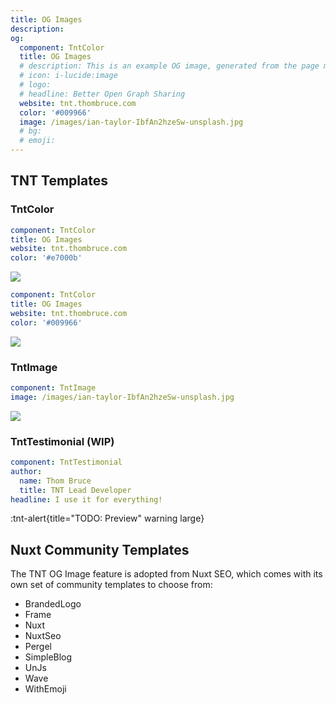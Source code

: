 ```yaml
---
title: OG Images
description:
og:
  component: TntColor
  title: OG Images
  # description: This is an example OG image, generated from the page meta.
  # icon: i-lucide:image
  # logo:
  # headline: Better Open Graph Sharing
  website: tnt.thombruce.com
  color: '#009966'
  image: /images/ian-taylor-IbfAn2hzeSw-unsplash.jpg
  # bg:
  # emoji:
---
```


## TNT Templates

### TntColor

```yaml
component: TntColor
title: OG Images
website: tnt.thombruce.com
color: '#e7000b'
```

![](/images/ogImage-TntColor.png)

```yaml
component: TntColor
title: OG Images
website: tnt.thombruce.com
color: '#009966'
```

![](/images/ogImage-TntColor-wColor.png)

### TntImage

```yaml
component: TntImage
image: /images/ian-taylor-IbfAn2hzeSw-unsplash.jpg
```

![](/images/ogImage-TntImage.png)

### TntTestimonial (WIP)

```yaml
component: TntTestimonial
author:
  name: Thom Bruce
  title: TNT Lead Developer
headline: I use it for everything!
```

:tnt-alert{title="TODO: Preview" warning large}

## Nuxt Community Templates

The TNT OG Image feature is adopted from Nuxt SEO, which comes with its own set of community templates to choose from:

- BrandedLogo
- Frame
- Nuxt
- NuxtSeo
- Pergel
- SimpleBlog
- UnJs
- Wave
- WithEmoji
